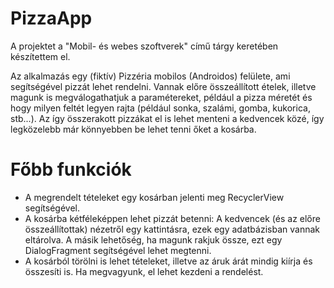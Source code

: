 # PizzaApp

A projektet a "Mobil- és webes szoftverek" című tárgy keretében készítettem el.

Az alkalmazás egy (fiktív) Pizzéria mobilos (Androidos) felülete, ami segítségével pizzát lehet rendelni. Vannak előre összeállított ételek, illetve magunk is megválogathatjuk a paramétereket, például a pizza méretét és hogy milyen feltét legyen rajta (például sonka, szalámi, gomba, kukorica, stb...). Az így összerakott pizzákat el is lehet menteni a kedvencek közé, így legközelebb már könnyebben be lehet tenni őket a kosárba.

# Főbb funkciók
* A megrendelt tételeket egy kosárban jelenti meg RecyclerView segítségével.
* A kosárba kétféleképpen lehet pizzát betenni: A kedvencek (és az előre összeállítottak) nézetről egy kattintásra, ezek egy adatbázisban vannak eltárolva. A másik lehetőség, ha magunk rakjuk össze, ezt egy DialogFragment segítségével lehet megtenni.
* A kosárból törölni is lehet tételeket, illetve az áruk árát mindig kiírja és összesíti is. Ha megvagyunk, el lehet kezdeni a rendelést.
